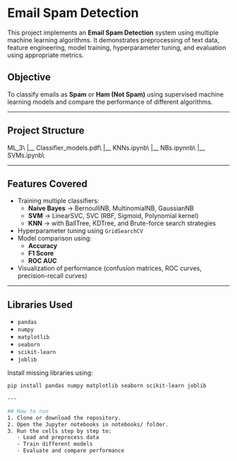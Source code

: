 # Email Spam Detection  

This project implements an **Email Spam Detection** system using multiple machine learning algorithms. It demonstrates preprocessing of text data, feature engineering, model training, hyperparameter tuning, and evaluation using appropriate metrics.  

## Objective  

To classify emails as **Spam** or **Ham (Not Spam)** using supervised machine learning models and compare the performance of different algorithms.  

---

## Project Structure  
ML_3\\
|__ Classifier_models.pdf\\
|__ KNNs.ipynb\\
|__ NBs.ipynnb\\
|__ SVMs.ipynb\\

---

## Features Covered  
 
- Training multiple classifiers:  
  - **Naive Bayes** → BernoulliNB, MultinomialNB, GaussianNB  
  - **SVM** → LinearSVC, SVC (RBF, Sigmoid, Polynomial kernel)  
  - **KNN** → with BallTree, KDTree, and Brute-force search strategies  
- Hyperparameter tuning using `GridSearchCV`  
- Model comparison using:  
  - **Accuracy**  
  - **F1 Score**  
  - **ROC AUC**  
- Visualization of performance (confusion matrices, ROC curves, precision-recall curves)  

---

## Libraries Used  

- `pandas`  
- `numpy`  
- `matplotlib`  
- `seaborn`  
- `scikit-learn`  
- `joblib`  

Install missing libraries using:  

```bash
pip install pandas numpy matplotlib seaborn scikit-learn joblib

---

## How to run
1. Clone or download the repository.
2. Open the Jupyter notebooks in notebooks/ folder.
3. Run the cells step by step to:
   - Load and preprocess data
   - Train different models
   - Evaluate and compare performance
